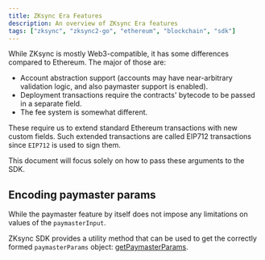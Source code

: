 ```yaml
---
title: ZKsync Era Features
description: An overview of ZKsync Era features
tags: ["zksync", "zksync2-go", "ethereum", "blockchain", "sdk"]
---
```


While ZKsync is mostly Web3-compatible, it has some differences compared to Ethereum.
The major of those are:

- Account abstraction support (accounts may have near-arbitrary validation logic, and also
  paymaster support is enabled).
- Deployment transactions require the contracts' bytecode to be passed in a separate field.
- The fee system is somewhat different.

These require us to extend standard Ethereum transactions with new custom fields.
Such extended transactions are called EIP712 transactions since `EIP712` is used to sign them.

This document will focus solely on how to pass these arguments to the SDK.

## Encoding paymaster params

While the paymaster feature by itself does not impose any limitations on values of the `paymasterInput`.

ZKsync SDK provides a utility method that can be used to get the correctly formed `paymasterParams` object:
[getPaymasterParams](/swift/api/types#paymasterparams).
